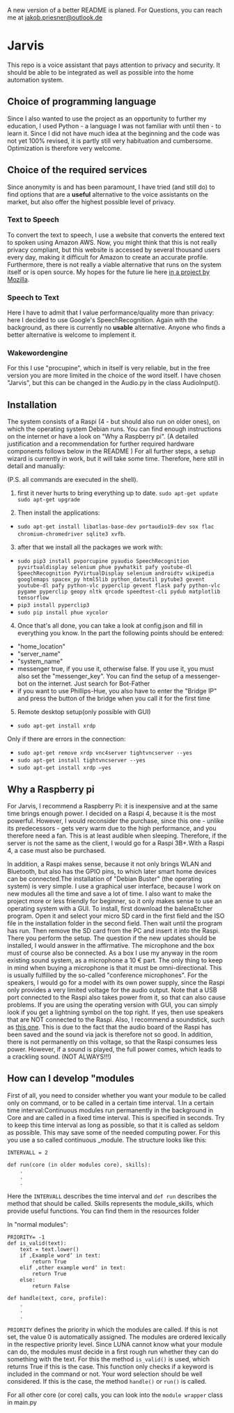 A new version of a better README is planed. For Questions, you can reach me at jakob.priesner@outlook.de

# Jarvis

This repo is a voice assistant that pays attention to privacy and security. It should be able to be integrated as well
as possible into the home automation system.

## Choice of programming language

Since I also wanted to use the project as an opportunity to further my education, I used Python - a language I was not
familiar with until then - to learn it. Since I did not have much idea at the beginning and the code was not yet 100%
revised, it is partly still very habituation and cumbersome. Optimization is therefore very welcome.

## Choice of the required services

Since anonymity is and has been paramount, I have tried (and still do) to find options that are a **useful** alternative
to the voice assistants on the market, but also offer the highest possible level of privacy.

### Text to Speech

To convert the text to speech, I use a website that converts the entered text to spoken using Amazon AWS. Now, you might
think that this is not really privacy compliant, but this website is accessed by several thousand users every day,
making it difficult for Amazon to create an accurate profile. Furthermore, there is not really a viable alternative that
runs on the system itself or is open source. My hopes for the future lie
here [in a project by Mozilla](https://github.com/mozilla/TTS).

### Speech to Text

Here I have to admit that I value performance/quality more than privacy: here I decided to use Google's
SpeechRecognition. Again with the background, as there is currently no **usable** alternative. Anyone who finds a better
alternative is welcome to implement it.

### Wakewordengine

For this I use "procupine", which in itself is very reliable, but in the free version you are more limited in the choice
of the word itself. I have chosen "Jarvis", but this can be changed in the Audio.py in the class AudioInput().

## Installation

The system consists of a Raspi (4 - but should also run on older ones), on which the operating system Debian runs. You
can find enough instructions on the internet or have a look on "Why a Raspberry pi". (A detailed justification and a
recommendation for further required hardware components follows below in the README )
For all further steps, a setup wizard is currently in work, but it will take some time. Therefore, here still in detail
and manually:

(P.S. all commands are executed in the shell).

1. first it never hurts to bring everything up to date.
   `sudo apt-get update`
   `sudo apt-get upgrade`

2. Then install the applications:

- `sudo apt-get install libatlas-base-dev portaudio19-dev sox flac chromium-chromedriver sqlite3 xvfb`.

3. after that we install all the packages we work with:

- `sudo pip3 install pvporcupine pyaudio SpeechRecognition pyvirtualdisplay selenium phue pywhatkit pafy youtube-dl SpeechRecognition PyVirtualDisplay selenium androidtv wikipedia googlemaps spacex_py html5lib python_dateutil pytube3 gevent youtube-dl pafy python-vlc pyperclip gevent flask pafy python-vlc pygame pyperclip geopy nltk qrcode speedtest-cli pydub matplotlib tensorflow`
- `pip3 install pyperclip3`
- `sudo pip install phue xycolor`

4. Once that's all done, you can take a look at config.json and fill in everything you know. In the part the following
   points should be entered:

- "home_location"
- "server_name"
- "system_name"
- messenger true, if you use it, otherwise false. If you use it, you must also set the "messenger_key". You can find the
  setup of a messenger-bot on the internet. Just search for Bot-Father
- if you want to use Phillips-Hue, you also have to enter the "Bridge IP" and press the button of the bridge when you
  call it for the first time

5. Remote desktop setup(only possible with GUI)

- `sudo apt-get install xrdp`

Only if there are errors in the connection:

- `sudo apt-get remove xrdp vnc4server tightvncserver --yes`
- `sudo apt-get install tightvncserver --yes`
- `sudo apt-get install xrdp –yes`

## Why a Raspberry pi

For Jarvis, I recommend a Raspberry Pi: it is inexpensive and at the same time brings enough power. I decided on a Raspi
4, because it is the most powerful. However, I would reconsider the purchase, since this one - unlike its predecessors -
gets very warm due to the high performance, and you therefore need a fan. This is at least audible when sleeping.
Therefore, if the server is not the same as the client, I would go for a Raspi 3B+.With a Raspi 4, a case must also be
purchased.

In addition, a Raspi makes sense, because it not only brings WLAN and Bluetooth, but also has the GPIO pins, to which
later smart home devices can be connected.The installation of "Debian Buster" (the operating system) is very simple. I
use a graphical user interface, because I work on new modules all the time and save a lot of time. I also want to make
the project more or less friendly for beginner, so it only makes sense to use an operating system with a GUI. To
install, first download the balenaEtcher program. Open it and select your micro SD card in the first field and the ISO
file in the installation folder in the second field. Then wait until the program has run. Then remove the SD card from
the PC and insert it into the Raspi. There you perform the setup. The question if the new updates should be installed, I
would answer in the affirmative. The microphone and the box must of course also be connected. As a box I use my anyway
in the room existing sound system, as a microphone a 10 € part. The only thing to keep in mind when buying a microphone
is that it must be omni-directional. This is usually fulfilled by the so-called "conference microphones". For the
speakers, I would go for a model with its own power supply, since the Raspi only provides a very limited voltage for the
audio output. Note that a USB port connected to the Raspi also takes power from it, so that can also cause problems. If
you are using the operating version with GUI, you can simply look if you get a lightning symbol on the top right. If
yes, then use speakers that are NOT connected to the Raspi. Also, I recommend a soundstick, such
as [this one](https://www.amazon.de/gp/product/B00C7LXUDY/ref=ppx_yo_dt_b_asin_title_o05_s00?ie=UTF8&psc=1). This is due
to the fact that the audio board of the Raspi has been saved and the sound via jack is therefore not so good. In
addition, there is not permanently on this voltage, so that the Raspi consumes less power. However, if a sound is
played, the full power comes, which leads to a crackling sound. (NOT ALWAYS!!!)

## How can I develop "modules

First of all, you need to consider whether you want your module to be called only on command, or to be called in a
certain time interval. 1.In a certain time interval:Continuous modules run permanently in the background in Core and are
called in a fixed time interval. This is specified in seconds. Try to keep this time interval as long as possible, so
that it is called as seldom as possible. This may save some of the
needed computing power. For this you use a so called continuous _module. The structure looks like this:

```
INTERVALL = 2

def run(core (in older modules core), skills):
    .
    .
    .
```

Here the `INTERVALL` describes the time interval and `def run` describes the method that should be called.
Skills represents the module_skills, which provide useful functions. You can find them in the resources folder

In "normal modules":

```
PRIORITY= -1
def is_valid(text):
    text = text.lower()
    if ‚Example word‘ in text:
        return True
    elif ‚other example word‘ in text:
        return True
    else:
        return False

def handle(text, core, profile):
    .
    .
    .
```

`PRIORITY` defines the priority in which the modules are called. If this is not set, the value 0 is automatically
assigned. The modules are ordered lexically in the respective priority level. Since LUNA cannot know what your module
can do, the modules must decide in a first rough run whether they can do something with the text. For this the
method `is_valid()` is used, which returns True if this is the case. This function only checks if a keyword is included
in the command or not. Your word selection should be well considered. If this is the case, the method `handle()`
or `run()` is called.

For all other core (or core) calls, you can look into the `module wrapper` class in main.py
